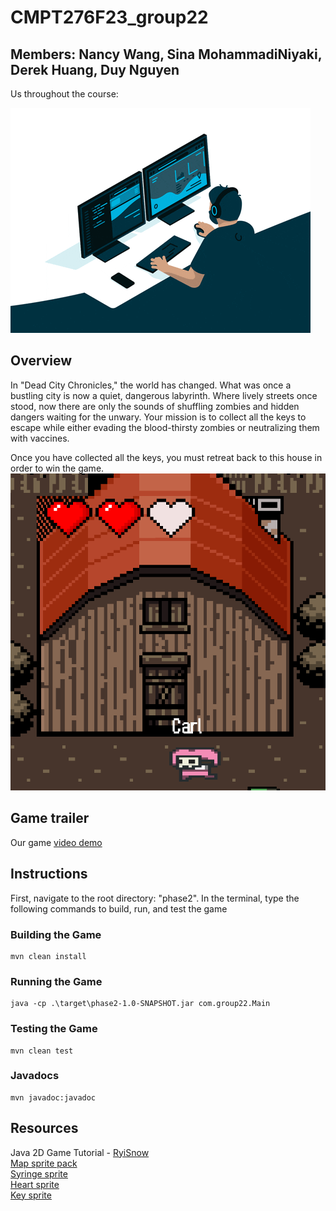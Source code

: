 # CMPT276F23_group22

## Members: Nancy Wang, Sina MohammadiNiyaki, Derek Huang, Duy Nguyen
Us throughout the course:

![There was a gif here unable to load!](readmegif.gif)

## Overview
In "Dead City Chronicles," the world has changed. What was once a bustling city is now a quiet, dangerous labyrinth. Where lively streets once stood, now there are only the sounds of shuffling zombies and hidden dangers waiting for the unwary. Your mission is to collect all the keys to escape while either evading the blood-thirsty zombies or neutralizing them with vaccines.

Once you have collected all the keys, you must retreat back to this house in order to win the game.
![house](house.png)

## Game trailer
Our game [video demo](https://www.youtube.com/watch?v=lvh7uye36d4)


## Instructions
First, navigate to the root directory: "phase2". In the terminal, type the following commands to build, run, and test the game

### Building the Game

```
mvn clean install
```

### Running the Game

```
java -cp .\target\phase2-1.0-SNAPSHOT.jar com.group22.Main
```
### Testing the Game
```
mvn clean test
```
### Javadocs
``` 
mvn javadoc:javadoc
```

## Resources
Java 2D Game Tutorial - [RyiSnow](https://www.youtube.com/@RyiSnow/featured)<br>
[Map sprite pack](https://ittaimanero.itch.io/zombie-apocalypse-tileset)<br>
[Syringe sprite](https://www.pixilart.com/art/syringe-02aaad1d2f3eba1)<br>
[Heart sprite](https://unreached-lands.itch.io/lifebar-pixelart-sprites-16x16)<br>
[Key sprite](https://dustdfg.itch.io/pixel-art-keys)

